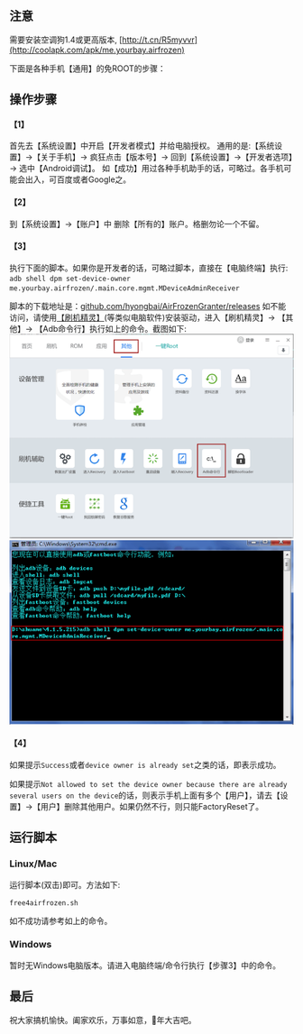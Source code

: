 
## 注意

需要安装空调狗1.4或更高版本, [http://t.cn/R5myvvr](http://coolapk.com/apk/me.yourbay.airfrozen)

下面是各种手机【通用】的免ROOT的步骤：

## 操作步骤

#### 【1】 
首先去【系统设置】中开启【开发者模式】并给电脑授权。
通用的是:【系统设置】→【关于手机】→ 疯狂点击【版本号】→ 回到【系统设置】→【开发者选项】→ 选中【Android调试】。
如【成功】用过各种手机助手的话，可略过。各手机可能会出入，可百度或者Google之。

#### 【2】
到【系统设置】→【账户】中 删除【所有的】账户。格删勿论一个不留。

#### 【3】
执行下面的脚本。如果你是开发者的话，可略过脚本，直接在【电脑终端】执行:
`adb shell dpm set-device-owner me.yourbay.airfrozen/.main.core.mgmt.MDeviceAdminReceiver`

脚本的下载地址是：[github.com/hyongbai/AirFrozenGranter/releases](https://github.com/hyongbai/AirFrozenGranter/releases) 如不能访问，请使用[【刷机精灵】](http://www.shuame.com/)(等类似电脑软件)安装驱动，进入【刷机精灵】→ 【其他】→ 【Adb命令行】执行如上的命令。截图如下:
![image](media/shuame-page.png)
![image](media/shuame-adb.png)

#### 【4】
如果提示`Success`或者`device owner is already set`之类的话，即表示成功。

如果提示`Not allowed to set the device owner because there are already several users on the device`的话，则表示手机上面有多个【用户】，请去【设置】→【用户】删除其他用户。如果仍然不行，则只能FactoryReset了。


## 运行脚本

### Linux/Mac

运行脚本(双击)即可。方法如下:

	free4airfrozen.sh

如不成功请参考如上的命令。

### Windows

暂时无Windows电脑版本。请进入电脑终端/命令行执行【步骤3】中的命令。 


## 最后

祝大家搞机愉快。阖家欢乐，万事如意，🐔年大吉吧。
